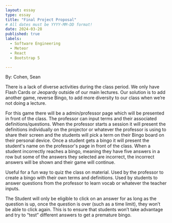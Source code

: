 ```yaml
---
layout: essay
type: essay
title: "Final Project Proposal"
# All dates must be YYYY-MM-DD format!
date: 2024-03-28
published: true
labels:
  - Software Engineering
  - Meteor
  - React
  - Bootstrap 5

---
```


By: Cohen, Sean


  <!---->
  There is a lack of diverse activities during the class period. We only have Flash Cards or Jeopardy outside of our main lectures. 
Our solution is to add another game, reverse Bingo, to add more diversity to our class when we’re not doing a lecture.

  <!---->
  For this game there will be a admin/professor page which will be presented in front of the class. The professor can input terms and their associated definitions/questions. When the professor starts a session it will present the definitions individually on the projector or whatever the professor is using to share their screen and the students will pick a term on their Bingo board on their personal device. Once a student gets a bingo it will present the student's name on the professor's page in front of the class. When a student incorrectly reaches a bingo, meaning they have five answers in a row but some of the answers they selected are incorrect, the incorrect answers will be shown and their game will continue.

  <!---->
  Useful for a fun way to quiz the class on material. Used by the professor to create a bingo with their own terms and definitions. Used by students to answer questions from the professor to learn vocab or whatever the teacher inputs.

  <!---->
  The Student will only be eligible to click on an answer for as long as the question is up, once the question is over (such as a time limit), they won’t be able to click again. This is to ensure that students won’t take advantage and try to “test” different answers to get a premature bingo.

  
  

